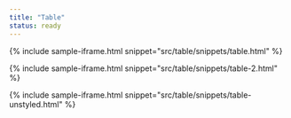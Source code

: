 ```yaml
---
title: "Table"
status: ready
---
```


{% include sample-iframe.html snippet="src/table/snippets/table.html" %}

{% include sample-iframe.html snippet="src/table/snippets/table-2.html" %}

{% include sample-iframe.html snippet="src/table/snippets/table-unstyled.html" %}